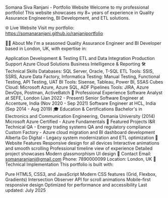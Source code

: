 Somana Siva Ranjani - Portfolio Website
Welcome to my professional portfolio! This website showcases my 8+ years of experience in Quality Assurance Engineering, BI Development, and ETL solutions.

🌐 Live Website
Visit my portfolio: https://somanaranjani.github.io/ranjaniportfolio

👨‍💻 About Me
I'm a seasoned Quality Assurance Engineer and BI Developer based in London, UK, with expertise in:

Application Development & Testing
ETL and Data Integration
Production Support
Azure Cloud Solutions
Business Intelligence & Reporting
🛠️ Technical Skills
Databases: SQL Server, Oracle, T-SQL
ETL Tools: SSIS, SSRS, Azure Data Factory, Informatica
Testing: Manual Testing, Functional Testing, API Testing, UAT
BI Tools: Sisense, Tableau, Power BI, SSAS Cubes
Cloud: Microsoft Azure, Azure SQL, ADF Pipelines
Tools: JIRA, Azure DevOps, Postman, ActiveBatch
💼 Professional Experience
Software Analyst at SEFE, London (Jan 2022 - Present)
Senior Software Engineer at Accenture, India (Nov 2020 - Sep 2021)
Software Engineer at HCL, India (Sep 2014 - Aug 2019)
🎓 Education & Certifications
Bachelor's in Electronics and Communication Engineering, Osmania University (2014)
Microsoft Azure Certified - Azure Fundamentals
📂 Featured Projects
I&R Technical QA - Energy trading systems QA and regulatory compliance
Custom Factory - Azure cloud migration and BI dashboard development
Alberta Go Digital - Legacy system modernization and ETL optimization
🚀 Website Features
Responsive design for all devices
Interactive animations and smooth scrolling
Professional timeline view of experience
Detailed project showcases
Modern glassmorphism UI design
📧 Contact
Email: somanaranjani@gmail.com
Phone: 7890000099
Location: London, UK
🔧 Technical Implementation
This portfolio is built with:

Pure HTML5, CSS3, and JavaScript
Modern CSS features (Grid, Flexbox, Gradients)
Intersection Observer API for scroll animations
Mobile-first responsive design
Optimized for performance and accessibility
Last updated: July 2025

